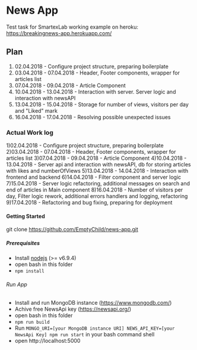 # News App
Test task for SmartexLab
working example on heroku: https://breakingnews-app.herokuapp.com/
## Plan
1) 02.04.2018 - Configure project structure, preparing boilerplate
2) 03.04.2018 - 07.04.2018 - Header, Footer components, wrapper for articles list
3) 07.04.2018 - 09.04.2018 - Article Component
4) 10.04.2018 - 13.04.2018 - Interaction with server. Server logic and interaction with newsAPI
5) 13.04.2018 - 15.04.2018 - Storage for number of views, visitors per day and "Liked" mark
6) 16.04.2018 - 17.04.2018 - Resolving possible unexpected issues

### Actual Work log
1)02.04.2018 - Configure project structure, preparing boilerplate
2)03.04.2018 - 07.04.2018 - Header, Footer components, wrapper for articles list
3)07.04.2018 - 09.04.2018 - Article Component
4)10.04.2018 - 13.04.2018 - Server api and interaction with newsAPI, db for storing articles with likes and numberOfViews
5)13.04.2018 - 14.04.2018 - Interaction with frontend and backend
6)14.04.2018 - Filter component and server logic
7)15.04.2018 - Server logic refactoring, additional messages on search and end of articles in Main component
8)16.04.2018 - Number of visitors per day, Filter logic rework, additional errors handlers and logging, refactoring
9)17.04.2018 - Refactoring and bug fixing, preparing for deployment

#### Getting Started

git clone https://github.com/EmptyChild/news-app.git


##### Prerequisites

* Install [nodejs](https://nodejs.org/en/) (>= v6.9.4)
* open bash in this folder
* `npm install`

###### Run App
* Install and run MongoDB instance (https://www.mongodb.com/)
* Achive free NewsApi key (https://newsapi.org/)
* open bash in this folder
* `npm run build`
* Run `MONGO_URI=[your MongoDB instance URI] NEWS_API_KEY=[your NewsApi Key] npm run start` in your bash command shell
* open http://localhost:5000